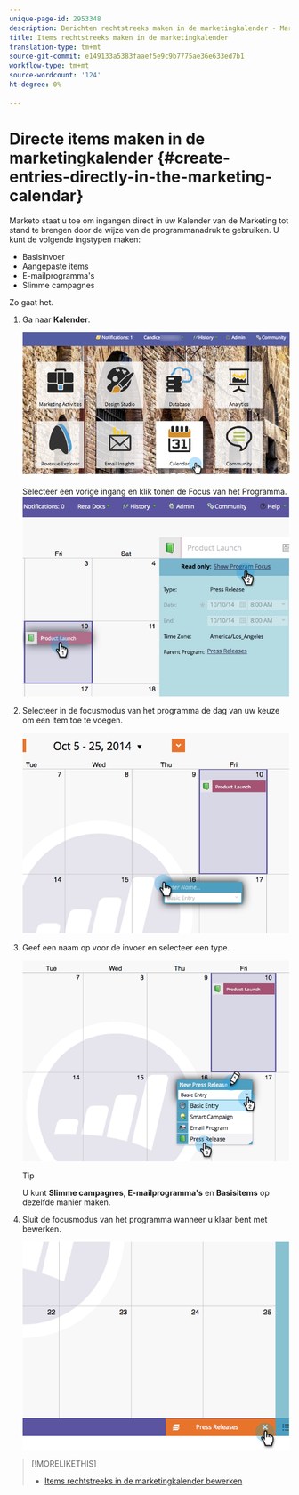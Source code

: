 ```yaml
---
unique-page-id: 2953348
description: Berichten rechtstreeks maken in de marketingkalender - Marketo Docs - Productdocumentatie
title: Items rechtstreeks maken in de marketingkalender
translation-type: tm+mt
source-git-commit: e149133a5383faaef5e9c9b7775ae36e633ed7b1
workflow-type: tm+mt
source-wordcount: '124'
ht-degree: 0%

---
```



# Directe items maken in de marketingkalender {#create-entries-directly-in-the-marketing-calendar}

Marketo staat u toe om ingangen direct in uw Kalender van de Marketing tot stand te brengen door de wijze van de programmanadruk te gebruiken. U kunt de volgende ingstypen maken:

* Basisinvoer
* Aangepaste items
* E-mailprogramma&#39;s
* Slimme campagnes

Zo gaat het.

1. Ga naar **Kalender**.

   ![](assets/2017-05-10-15-30-47-2.png)

   Selecteer een vorige ingang en klik tonen de Focus van het Programma.
   ![](assets/image2014-10-20-13-3a7-3a55.png)

1. Selecteer in de focusmodus van het programma de dag van uw keuze om een item toe te voegen.

   ![](assets/image2014-10-20-13-3a8-3a6.png)

1. Geef een naam op voor de invoer en selecteer een type.

   ![](assets/image2014-10-20-13-3a8-3a19.png)

   >[!TIP]
   >
   >U kunt **Slimme campagnes**, **E-mailprogramma&#39;s** en **Basisitems** op dezelfde manier maken.

1. Sluit de focusmodus van het programma wanneer u klaar bent met bewerken.

   ![](assets/image2014-10-20-13-3a8-3a29.png)

>[!MORELIKETHIS]
>
>* [Items rechtstreeks in de marketingkalender bewerken](edit-entries-directly-in-the-marketing-calendar.md)

>



